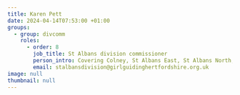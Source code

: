 ```yaml
---
title: Karen Pett
date: 2024-04-14T07:53:00 +01:00
groups:
  - group: divcomm
    roles:
      - order: 8
        job_title: St Albans division commissioner
        person_intro: Covering Colney, St Albans East, St Albans North, St Albans South and St Albans West.
        email: stalbansdivision@girlguidinghertfordshire.org.uk
image: null
thumbnail: null
---
```

